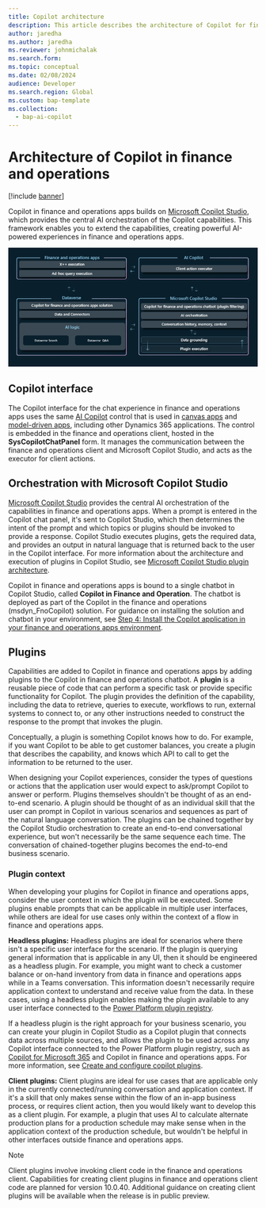 ```yaml
---
title: Copilot architecture
description: This article describes the architecture of Copilot for finance and operations.
author: jaredha
ms.author: jaredha
ms.reviewer: johnmichalak
ms.search.form:
ms.topic: conceptual
ms.date: 02/08/2024
audience: Developer
ms.search.region: Global
ms.custom: bap-template
ms.collection:
  - bap-ai-copilot
---
```


# Architecture of Copilot in finance and operations

[!include [banner](../includes/banner.md)]

Copilot in finance and operations apps builds on [Microsoft Copilot Studio](/microsoft-copilot-studio/fundamentals-what-is-copilot-studio), which provides the central AI orchestration of the Copilot capabilities. This framework enables you to extend the capabilities, creating powerful AI-powered experiences in finance and operations apps. 

<img alt="Create an action using a flow to get the course description" src="../media/Copilot-architecture.png">

## Copilot interface
The Copilot interface for the chat experience in finance and operations apps uses the same [AI Copilot](/power-apps/maker/canvas-apps/ai-overview) control that is used in [canvas apps](/power-apps/maker/canvas-apps/add-ai-copilot) and [model-driven apps](/power-apps/maker/model-driven-apps/add-ai-copilot), including other Dynamics 365 applications. The control is embedded in the finance and operations client, hosted in the **SysCopilotChatPanel** form. It manages the communication between the finance and operations client and Microsoft Copilot Studio, and acts as the executor for client actions.

## Orchestration with Microsoft Copilot Studio
[Microsoft Copilot Studio](/microsoft-copilot-studio/fundamentals-what-is-copilot-studio) provides the central AI orchestration of the capabilities in finance and operations apps. When a prompt is entered in the Copilot chat panel, it's sent to Copilot Studio, which then determines the intent of the prompt and which topics or plugins should be invoked to provide a response. Copilot Studio executes plugins, gets the required data, and provides an output in natural language that is returned back to the user in the Copilot interface. For more information about the architecture and execution of plugins in Copilot Studio, see [Microsoft Copilot Studio plugin architecture](/microsoft-copilot-studio/copilot-plugins-architecture).

Copilot in finance and operations apps is bound to a single chatbot in Copilot Studio, called **Copilot in Finance and Operation**. The chatbot is deployed as part of the Copilot in the finance and operations (msdyn_FnoCopilot) solution. For guidance on installing the solution and chatbot in your environment, see [Step 4: Install the Copilot application in your finance and operations apps environment](enable-copilot.md#step-4-install-the-copilot-application-in-your-finance-and-operations-apps-environment).

## Plugins
Capabilities are added to Copilot in finance and operations apps by adding plugins to the Copilot in finance and operations chatbot. A **plugin** is a reusable piece of code that can perform a specific task or provide specific functionality for Copilot. The plugin provides the definition of the capability, including the data to retrieve, queries to execute, workflows to run, external systems to connect to, or any other instructions needed to construct the response to the prompt that invokes the plugin. 

Conceptually, a plugin is something Copilot knows how to do. For example, if you want Copilot to be able to get customer balances, you create a plugin that describes the capability, and knows which API to call to get the information to be returned to the user.

When designing your Copilot experiences, consider the types of questions or actions that the application user would expect to ask/prompt Copilot to answer or perform. Plugins themselves shouldn't be thought of as an end-to-end scenario. A plugin should be thought of as an individual skill that the user can prompt in Copilot in various scenarios and sequences as part of the natural language conversation. The plugins can be chained together by the Copilot Studio orchestration to create an end-to-end conversational experience, but won't necessarily be the same sequence each time. The conversation of chained-together plugins becomes the end-to-end business scenario.

### Plugin context
When developing your plugins for Copilot in finance and operations apps, consider the user context in which the plugin will be executed. Some plugins enable prompts that can be applicable in multiple user interfaces, while others are ideal for use cases only within the context of a flow in finance and operations apps.

**Headless plugins:** Headless plugins are ideal for scenarios where there isn't a specific user interface for the scenario. If the plugin is querying general information that is applicable in any UI, then it should be engineered as a headless plugin. For example, you might want to check a customer balance or on-hand inventory from data in finance and operations apps while in a Teams conversation. This information doesn't necessarily require application context to understand and receive value from the data. In these cases, using a headless plugin enables making the plugin available to any user interface connected to the [Power Platform plugin registry](/microsoft-copilot-studio/copilot-plugins-architecture#business-applications-and-power-platform-plugin-registry).

If a headless plugin is the right approach for your business scenario, you can create your plugin in Copilot Studio as a Copilot plugin that connects data across multiple sources, and allows the plugin to be used across any Copilot interface connected to the Power Platform plugin registry, such as [Copilot for Microsoft 365](https://www.microsoft.com/microsoft-365/copilot-for-work) and Copilot in finance and operations apps. For more information, see [Create and configure copilot plugins](/microsoft-copilot-studio/copilot-plugins-overview).

**Client plugins:** Client plugins are ideal for use cases that are applicable only in the currently connected/running conversation and application context. If it's a skill that only makes sense within the flow of an in-app business process, or requires client action, then you would likely want to develop this as a client plugin. For example, a plugin that uses AI to calculate alternate production plans for a production schedule may make sense when in the application context of the production schedule, but wouldn't be helpful in other interfaces outside finance and operations apps.

> [!NOTE]
> Client plugins involve invoking client code in the finance and operations client. Capabilities for creating client plugins in finance and operations client code are planned for version 10.0.40. Additional guidance on creating client plugins will be available when the release is in public preview.
